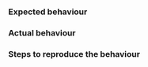 ### Expected behaviour
<!-- Explain what you expected to happen. -->


### Actual behaviour
<!-- Explain what actually happened. -->

<!-- Add a screenshot (if relevant) -->


### Steps to reproduce the behaviour
<!-- Explain how this behaviour can be reproduced -->

